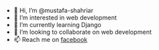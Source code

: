 - 👋 Hi, I’m @mustafa-shahriar
- 👀 I’m interested in web development
- 🌱 I’m currently learning Django
- 💞️ I’m looking to collaborate on web development
- 📫 Reach me on [facebook](https://www.facebook.com/profile.php?id=100078130358384)

<!---
mustafa-shahriar/mustafa-shahriar is a ✨ special ✨ repository because its `README.md` (this file) appears on your GitHub profile.
You can click the Preview link to take a look at your changes.
--->
